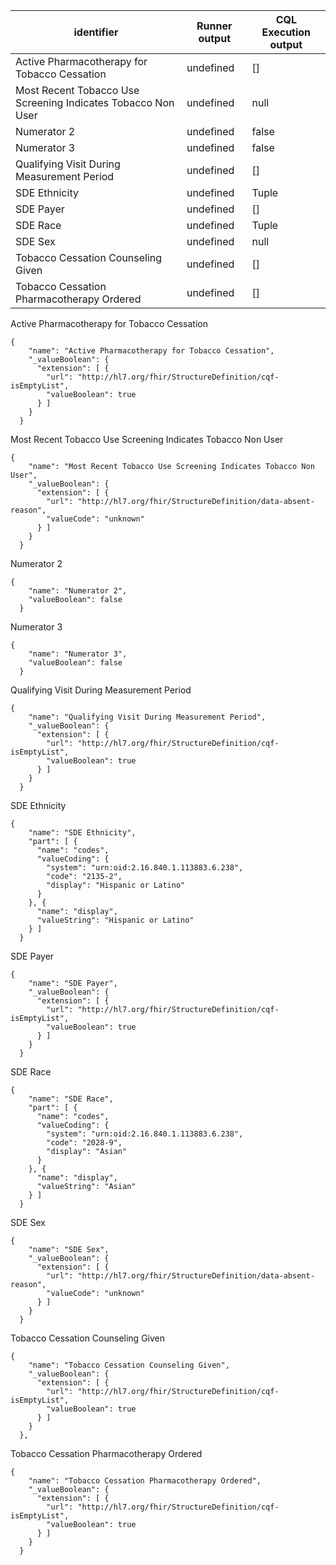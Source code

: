 |identifier|Runner output| CQL Execution output|
|---|---|---|
|Active Pharmacotherapy for Tobacco Cessation| undefined |[] |
|Most Recent Tobacco Use Screening Indicates Tobacco Non User| undefined |null|
|Numerator 2| undefined |false|
|Numerator 3| undefined |false|
|Qualifying Visit During Measurement Period| undefined |[]|
|SDE Ethnicity| undefined |Tuple|
|SDE Payer| undefined |[]|
|SDE Race| undefined |Tuple|
|SDE Sex| undefined |null|
|Tobacco Cessation Counseling Given| undefined |[]|
|Tobacco Cessation Pharmacotherapy Ordered| undefined| []|


Active Pharmacotherapy for Tobacco Cessation
```
{
    "name": "Active Pharmacotherapy for Tobacco Cessation",
    "_valueBoolean": {
      "extension": [ {
        "url": "http://hl7.org/fhir/StructureDefinition/cqf-isEmptyList",
        "valueBoolean": true
      } ]
    }
  }
```

Most Recent Tobacco Use Screening Indicates Tobacco Non User
```
{
    "name": "Most Recent Tobacco Use Screening Indicates Tobacco Non User",
    "_valueBoolean": {
      "extension": [ {
        "url": "http://hl7.org/fhir/StructureDefinition/data-absent-reason",
        "valueCode": "unknown"
      } ]
    }
  }
```

Numerator 2
```
{
    "name": "Numerator 2",
    "valueBoolean": false
  }
```

Numerator 3
```
{
    "name": "Numerator 3",
    "valueBoolean": false
  }
```

Qualifying Visit During Measurement Period
```
{
    "name": "Qualifying Visit During Measurement Period",
    "_valueBoolean": {
      "extension": [ {
        "url": "http://hl7.org/fhir/StructureDefinition/cqf-isEmptyList",
        "valueBoolean": true
      } ]
    }
  }
```

SDE Ethnicity
```
{
    "name": "SDE Ethnicity",
    "part": [ {
      "name": "codes",
      "valueCoding": {
        "system": "urn:oid:2.16.840.1.113883.6.238",
        "code": "2135-2",
        "display": "Hispanic or Latino"
      }
    }, {
      "name": "display",
      "valueString": "Hispanic or Latino"
    } ]
  }
```

SDE Payer
```
{
    "name": "SDE Payer",
    "_valueBoolean": {
      "extension": [ {
        "url": "http://hl7.org/fhir/StructureDefinition/cqf-isEmptyList",
        "valueBoolean": true
      } ]
    }
  }
```

SDE Race
```
{
    "name": "SDE Race",
    "part": [ {
      "name": "codes",
      "valueCoding": {
        "system": "urn:oid:2.16.840.1.113883.6.238",
        "code": "2028-9",
        "display": "Asian"
      }
    }, {
      "name": "display",
      "valueString": "Asian"
    } ]
  }
```

SDE Sex
```
{
    "name": "SDE Sex",
    "_valueBoolean": {
      "extension": [ {
        "url": "http://hl7.org/fhir/StructureDefinition/data-absent-reason",
        "valueCode": "unknown"
      } ]
    }
  }
```

Tobacco Cessation Counseling Given
```
{
    "name": "Tobacco Cessation Counseling Given",
    "_valueBoolean": {
      "extension": [ {
        "url": "http://hl7.org/fhir/StructureDefinition/cqf-isEmptyList",
        "valueBoolean": true
      } ]
    }
  },
```

Tobacco Cessation Pharmacotherapy Ordered
```
{
    "name": "Tobacco Cessation Pharmacotherapy Ordered",
    "_valueBoolean": {
      "extension": [ {
        "url": "http://hl7.org/fhir/StructureDefinition/cqf-isEmptyList",
        "valueBoolean": true
      } ]
    }
  }
```

